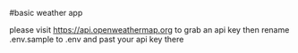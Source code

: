 #basic weather app

please visit https://api.openweathermap.org to grab an api key
then rename .env.sample to .env and past your api key there
